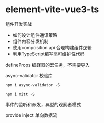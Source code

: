 # element-vite-vue3-ts
组件开发实战

- 如何设计组件通讯策略
- 组件内容分发机制
- 使用composition api 合理构建组件逻辑
- 利用TypeScript编写高可维护性代码

defineProps 编译器的宏任务，不需要导入



async-validator 校验库

```
npm i async-validator -S
```



```javascript
npm i mitt -S
```

事件的监听和派发，典型的观察者模式

provide inject 单向数据流


